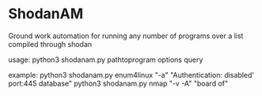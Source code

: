# ShodanAM
Ground work automation for running any number of programs over a list compiled through shodan

usage: python3 shodanam.py pathtoprogram options query

example: python3 shodanam.py enum4linux "-a" "Authentication: disabled' port:445 database"
python3 shodanam.py nmap "-v -A" "board of"
